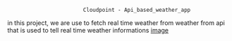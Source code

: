                             Cloudpoint - Api_based_weather_app
in this project, we are use to fetch real time weather from weather from api that is used to tell real time weather informations
[image](https://github.com/Himanshu5206/weather_app/assets/142802093/076b8476-c1d2-4b5d-aa01-b2daa5dc3cdd)

     

